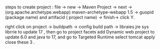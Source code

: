 steps to create project : 
file -> new -> Maven Project -> next ->(org.apache.archetype.webapp) maven-archetype-webapp 1.5 -> guopid (package name) and artifacid ( project name) -> finish-> click Y.

right click on project -> buildpath -> config build path -> libraies  jre sys librrie to update 17 , then go to project facets add Dynamic web project to update 6.0 and java to 17, and go to Targeted Runtime select tomcat apply close these 3 . 
